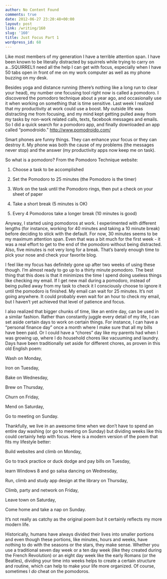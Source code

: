 ```yaml
---
author: No Content Found
comments: true
date: 2012-06-27 23:20:48+00:00
layout: post
link: /writing/160
slug: '160'
title: Just Focus Part 1
wordpress_id: 68
---
```


Like most members of my generation I have a terrible attention span. I have been known to be literally distracted by squirrels while trying to carry on a...SQUIRREL!I need all the help I can get with focus, especially when I have 50 tabs open in front of me on my work computer as well as my phone buzzing on my desk.




Besides yoga and distance running (there’s nothing like a long run to clear your head), my number one focusing tool right now is called a pomodoro. I discovered the pomodoro technique about a year ago, and occasionally use it when working on something that is time sensitive. Last week I realized that my productivity at work could use a boost. My outside life was distracting me from focusing, and my mind kept getting pulled away from my tasks by non-work related calls, texts, facebook messages and emails. So I did a quick search for a pomodoro app, and finally downloaded an app called “pomodroido.” http://www.pomodroido.com/




Smart phones are funny things. They can enhance your focus or they can destroy it. My phone was both the cause of my problems (the messages never stop) and the answer (my productivity apps now keep me on task).




So what is a pomodoro?
From the Pomodoro Technique website:






  1. Choose a task to be accomplished


  2. Set the Pomodoro to 25 minutes (the Pomodoro is the timer)


  3. Work on the task until the Pomodoro rings, then put a check on your sheet of paper


  4. Take a short break (5 minutes is OK)


  5. Every 4 Pomodoros take a longer break (10 minutes is good)




Anyway, I started using pomodoros at work. I experimented with different lengths (for instance, working for 40 minutes and taking a 10 minute break) before deciding to stick with the default. For now, 30 minutes seems to be my maximum attention span. Even that was a bit much for the first week - it was a real effort to get to the end of the pomodoro without being distracted. Also, five minutes is not very long for a break. That’s barely enough time to pick your nose and check your favorite blog.




I feel like my focus has definitely gone up after two weeks of using these though. I’m almost ready to go up to a thirty minute pomodoro. The best thing that this does is that it minimizes the time I spend doing useless things like checking my email. If I get new mail during a pomodoro, instead of being pulled away from my task to check it I consciously choose to ignore it until the pomodoro is finished. My email can wait for 25 minutes. It’s not going anywhere. It could probably even wait for an hour to check my email, but I haven’t yet achieved that level of patience and focus.




I also realized that bigger chunks of time, like an entire day, can be used in a similar fashion. Rather than constantly juggle every detail of my life, I can set aside certain days to work on certain things. For instance, I can have a “personal finance day” once a month where I make sure that all my bills have been paid. Or I could have a “chores” day like my parents had when I was growing up, where I do household chores like vacuuming and laundry.
Days have been traditionally set aside for different chores, as proven in this old English poem:




Wash on Monday,




Iron on Tuesday,




Bake on Wednesday,




Brew on Thursday,




Churn on Friday,




Mend on Saturday,




Go to meeting on Sunday.




Thankfully, we live in an awesome time when we don’t have to spend an entire day washing (or go to meeting on Sunday) but dividing weeks like this could certainly help with focus. Here is a modern version of the poem that fits my lifestyle better:




Build websites and climb on Monday,




Go to track practice or duck dodge and pay bills on Tuesday,




learn Windows 8 and go salsa dancing on Wednesday,




Run, climb and study app design at the library on Thursday,




Climb, party and network on Friday,




Leave town on Saturday,




Come home and take a nap on Sunday.




It’s not really as catchy as the original poem but it certainly reflects my more modern life.




Historically, humans have always divided their lives into smaller portions and even though these portions, like minutes, hours and weeks, have nothing to do with the seasons or the stars, they make sense. Whether you use a traditional seven day week or a ten day week (like they created during the French Revolution) or an eight day week like the early Romans (or the Beatles), dividing your time into weeks helps to create a certain structure and routine, which can help to make your life more organized.
Of course, sometimes I _do_ cheat on the pomodoros.
